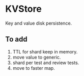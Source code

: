 # KVStore  

Key and value disk persistence.

## To add

1. TTL for shard keep in memory.  
2. move value to generic.
3. shard per test and review tests.
4. move to faster map.
